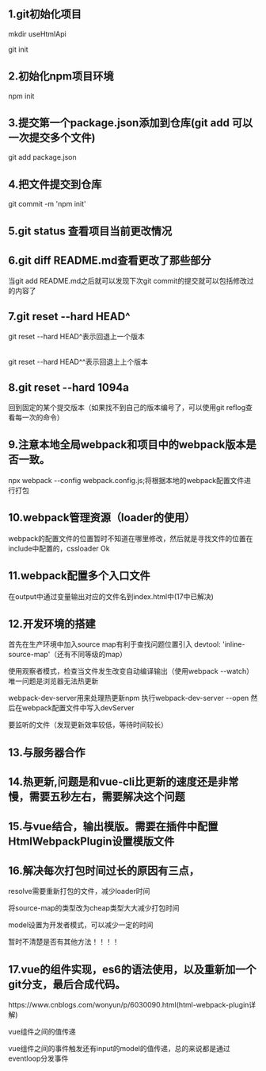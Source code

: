 <h2>1.git初始化项目 </h2>
<p>mkdir useHtmlApi</p>
<p>git init</p>
<h2>2.初始化npm项目环境</h2>
<p>npm init</p>
<h2>3.提交第一个package.json添加到仓库(git add 可以一次提交多个文件)</h2>
<p>git add package.json</p>
<h2>4.把文件提交到仓库</h2>
<p>git commit -m 'npm init'</p>
<h2>5.git status 查看项目当前更改情况</h2>
<h2>6.git diff README.md查看更改了那些部分</h2>
<p>当git add README.md之后就可以发现下次git commit的提交就可以包括修改过的内容了</p>
<h2>7.git reset --hard HEAD^</h2>
<p>git reset --hard HEAD^表示回退上一个版本</p>
<br> git reset --hard HEAD^^表示回退上上个版本
<h2>8.git reset --hard 1094a</h2>
<p>回到固定的某个提交版本（如果找不到自己的版本编号了，可以使用git reflog查看每一次的命令）</p>
<h2>9.注意本地全局webpack和项目中的webpack版本是否一致。</h2>
<p>npx webpack --config webpack.config.js;将根据本地的webpack配置文件进行打包</p>
<h2>10.webpack管理资源（loader的使用）</h2>
<p>webpack的配置文件的位置暂时不知道在哪里修改，然后就是寻找文件的位置在include中配置的，cssloader Ok</p>
<h2>11.webpack配置多个入口文件</h2>
<p>在output中通过变量输出对应的文件名到index.html中(17中已解决)</p>
<h2>12.开发环境的搭建</h2>
<p>首先在生产环境中加入source map有利于查找问题位置引入 devtool: 'inline-source-map'（还有不同等级的map）</p>
<p>使用观察者模式，检查当文件发生改变自动编译输出（使用webpack --watch）唯一问题是浏览器无法热更新</p>
<p>webpack-dev-server用来处理热更新npm 执行webpack-dev-server --open 然后在webpack配置文件中写入devServer</p>
<p>要监听的文件（发现更新效率较低，等待时间较长）</p>
<h2>13.与服务器合作</h2>
<h2>14.热更新,问题是和vue-cli比更新的速度还是非常慢，需要五秒左右，需要解决这个问题</h2>
<h2>15.与vue结合，输出模版。需要在插件中配置HtmlWebpackPlugin设置模版文件</h2>
<h2>16.解决每次打包时间过长的原因有三点，</h2>
<p>resolve需要重新打包的文件，减少loader时间</p>
<p>将source-map的类型改为cheap类型大大减少打包时间</p>
<p>model设置为开发者模式，可以减少一定的时间</p>
<p>暂时不清楚是否有其他方法！！！！</p>
<h2>17.vue的组件实现，es6的语法使用，以及重新加一个git分支，最后合成代码。</h2>
<p>https://www.cnblogs.com/wonyun/p/6030090.html(html-webpack-plugin详解)</p>
<p>vue组件之间的值传递</p>
<p>vue组件之间的事件触发还有input的model的值传递，总的来说都是通过eventloop分发事件</p>